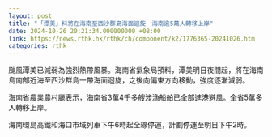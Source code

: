 ```yaml
---
layout: post
title: "「潭美」料將在海南至西沙群島海面迴旋　海南逾5萬人轉移上岸"
date: 2024-10-26 20:21:34.000000000 +08:00
link: https://news.rthk.hk/rthk/ch/component/k2/1776365-20241026.htm
categories: rthk
---
```


颱風潭美已減弱為強烈熱帶風暴。海南省氣象局預料，潭美明日夜間起，將在海南島南部近海至西沙群島一帶海面迴旋，之後向偏東方向移動，強度逐漸減弱。

海南省農業農村廳表示，海南省3萬4千多艘涉漁船舶已全部進港避風。全省5萬多人轉移上岸。

海南環島高鐵和海口市域列車下午6時起全線停運，計劃停運至明日下午2時。
